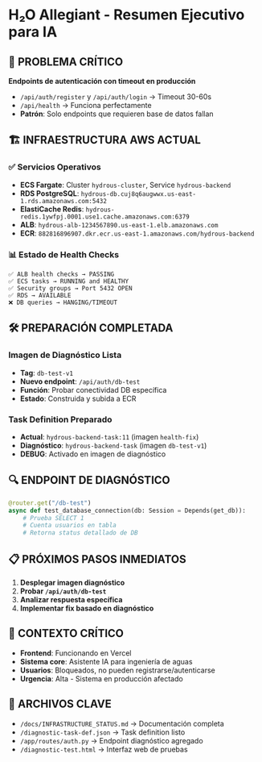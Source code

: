# H₂O Allegiant - Resumen Ejecutivo para IA

## 🎯 PROBLEMA CRÍTICO
**Endpoints de autenticación con timeout en producción**
- `/api/auth/register` y `/api/auth/login` → Timeout 30-60s
- `/api/health` → Funciona perfectamente
- **Patrón**: Solo endpoints que requieren base de datos fallan

## 🏗️ INFRAESTRUCTURA AWS ACTUAL

### ✅ Servicios Operativos
- **ECS Fargate**: Cluster `hydrous-cluster`, Service `hydrous-backend`
- **RDS PostgreSQL**: `hydrous-db.cuj8q6augwwx.us-east-1.rds.amazonaws.com:5432`
- **ElastiCache Redis**: `hydrous-redis.1ywfpj.0001.use1.cache.amazonaws.com:6379`
- **ALB**: `hydrous-alb-1234567890.us-east-1.elb.amazonaws.com`
- **ECR**: `882816896907.dkr.ecr.us-east-1.amazonaws.com/hydrous-backend`

### 📊 Estado de Health Checks
```
✅ ALB health checks → PASSING
✅ ECS tasks → RUNNING and HEALTHY
✅ Security groups → Port 5432 OPEN
✅ RDS → AVAILABLE
❌ DB queries → HANGING/TIMEOUT
```

## 🛠️ PREPARACIÓN COMPLETADA

### Imagen de Diagnóstico Lista
- **Tag**: `db-test-v1`
- **Nuevo endpoint**: `/api/auth/db-test`
- **Función**: Probar conectividad DB específica
- **Estado**: Construida y subida a ECR

### Task Definition Preparado
- **Actual**: `hydrous-backend-task:11` (imagen `health-fix`)
- **Diagnóstico**: `hydrous-backend-task` (imagen `db-test-v1`)
- **DEBUG**: Activado en imagen de diagnóstico

## 🔍 ENDPOINT DE DIAGNÓSTICO

```python
@router.get("/db-test")
async def test_database_connection(db: Session = Depends(get_db)):
    # Prueba SELECT 1
    # Cuenta usuarios en tabla
    # Retorna status detallado de DB
```

## 📋 PRÓXIMOS PASOS INMEDIATOS

1. **Desplegar imagen diagnóstico**
2. **Probar `/api/auth/db-test`**
3. **Analizar respuesta específica**
4. **Implementar fix basado en diagnóstico**

## 🚨 CONTEXTO CRÍTICO

- **Frontend**: Funcionando en Vercel
- **Sistema core**: Asistente IA para ingeniería de aguas
- **Usuarios**: Bloqueados, no pueden registrarse/autenticarse
- **Urgencia**: Alta - Sistema en producción afectado

## 📁 ARCHIVOS CLAVE

- `/docs/INFRASTRUCTURE_STATUS.md` → Documentación completa
- `/diagnostic-task-def.json` → Task definition listo
- `/app/routes/auth.py` → Endpoint diagnóstico agregado
- `/diagnostic-test.html` → Interfaz web de pruebas
